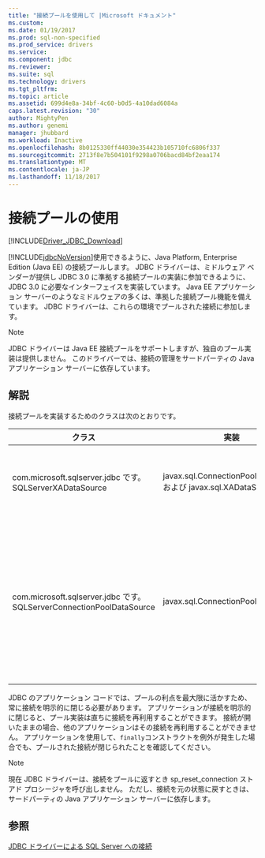 ```yaml
---
title: "接続プールを使用して |Microsoft ドキュメント"
ms.custom: 
ms.date: 01/19/2017
ms.prod: sql-non-specified
ms.prod_service: drivers
ms.service: 
ms.component: jdbc
ms.reviewer: 
ms.suite: sql
ms.technology: drivers
ms.tgt_pltfrm: 
ms.topic: article
ms.assetid: 699d4e8a-34bf-4c60-b0d5-4a10dad6084a
caps.latest.revision: "30"
author: MightyPen
ms.author: genemi
manager: jhubbard
ms.workload: Inactive
ms.openlocfilehash: 8b0125330ff44030e354423b105710fc6806f337
ms.sourcegitcommit: 2713f8e7b504101f9298a0706bacd84bf2eaa174
ms.translationtype: MT
ms.contentlocale: ja-JP
ms.lasthandoff: 11/18/2017
---
```

# <a name="using-connection-pooling"></a>接続プールの使用
[!INCLUDE[Driver_JDBC_Download](../../includes/driver_jdbc_download.md)]

  [!INCLUDE[jdbcNoVersion](../../includes/jdbcnoversion_md.md)]使用できるように、Java Platform, Enterprise Edition (Java EE) の接続プールします。 JDBC ドライバーは、ミドルウェア ベンダーが提供し JDBC 3.0 に準拠する接続プールの実装に参加できるように、JDBC 3.0 に必要なインターフェイスを実装しています。 Java EE アプリケーション サーバーのようなミドルウェアの多くは、準拠した接続プール機能を備えています。 JDBC ドライバーは、これらの環境でプールされた接続に参加します。  
  
> [!NOTE]  
>  JDBC ドライバーは Java EE 接続プールをサポートしますが、独自のプール実装は提供しません。 このドライバーでは、接続の管理をサードパーティの Java アプリケーション サーバーに依存しています。  
  
## <a name="remarks"></a>解説  
 接続プールを実装するためのクラスは次のとおりです。  
  
|クラス|実装|Description|  
|-----------|----------------|-----------------|  
|com.microsoft.sqlserver.jdbc です。 SQLServerXADataSource|javax.sql.ConnectionPoolDataSource および javax.sql.XADataSource|使用することをお勧め、 [SQLServerXADataSource](../../connect/jdbc/reference/sqlserverxadatasource-class.md)クラス、Java EE サーバーはすべての必要がある、すべての JDBC 3.0 プールおよび XA インターフェイスを実装するためです。|  
|com.microsoft.sqlserver.jdbc です。 SQLServerConnectionPoolDataSource|javax.sql.ConnectionPoolDataSource|このクラスは、Java EE アプリケーション サーバーが物理接続による接続プールを作成するための接続ファクトリです。 Java EE ベンダーの構成は、javax.sql.ConnectionPoolDataSource を実装するクラスを必要とする場合とクラス名を指定します。 [SQLServerConnectionPoolDataSource](../../connect/jdbc/reference/sqlserverconnectionpooldatasource-class.md)です。 一般的に使用することをお勧め、 [SQLServerXADataSource](../../connect/jdbc/reference/sqlserverxadatasource-class.md)のためと、プールの両方を実装し、XA インターフェイス、クラスの代わりに、多くの Java EE サーバー構成で検証されているとします。|  
  
 JDBC のアプリケーション コードでは、プールの利点を最大限に活かすため、常に接続を明示的に閉じる必要があります。 アプリケーションが接続を明示的に閉じると、プール実装は直ちに接続を再利用することができます。 接続が開いたままの場合、他のアプリケーションはその接続を再利用することができません。 アプリケーションを使用して、`finally`コンストラクトを例外が発生した場合でも、プールされた接続が閉じられたことを確認してください。  
  
> [!NOTE]  
>  現在 JDBC ドライバーは、接続をプールに返すとき sp_reset_connection ストアド プロシージャを呼び出しません。 ただし、接続を元の状態に戻すときは、サードパーティの Java アプリケーション サーバーに依存します。  
  
## <a name="see-also"></a>参照  
 [JDBC ドライバーによる SQL Server への接続](../../connect/jdbc/connecting-to-sql-server-with-the-jdbc-driver.md)  
  
  
